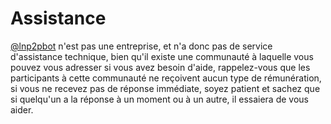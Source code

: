 # Assistance

[@lnp2pbot](https://t.me/lnp2pbot) n'est pas une entreprise, et n'a donc pas de service d'assistance technique, bien qu'il existe une communauté à laquelle vous pouvez vous adresser si vous avez besoin d'aide, rappelez-vous que les participants à cette communauté ne reçoivent aucun type de rémunération, si vous ne recevez pas de réponse immédiate, soyez patient et sachez que si quelqu'un a la réponse à un moment ou à un autre, il essaiera de vous aider.